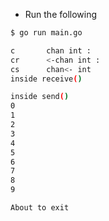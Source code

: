 - Run the following

```bash
$ go run main.go

c       chan int : 
cr      <-chan int : 
cs      chan<- int
inside receive()

inside send()
0
1
2
3
4
5
6
7
8
9

About to exit
```